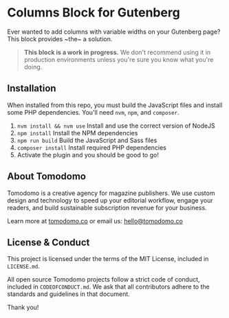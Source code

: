 # Columns Block for Gutenberg

Ever wanted to add columns with variable widths on your Gutenberg page? This block provides ~the~ a solution.

> **This block is a work in progress.** We don't recommend using it in production environments unless you're sure you know what you're doing.

## Installation

When installed from this repo, you must build the JavaScript files and install some PHP dependencies. You'll need `nvm`, `npm`, and `composer`.

1. `nvm install && nvm use` Install and use the correct version of NodeJS
2. `npm install` Install the NPM dependencies
3. `npm run build` Build the JavaScript and Sass files
4. `composer install` Install required PHP dependencies
5. Activate the plugin and you should be good to go!

## About Tomodomo

Tomodomo is a creative agency for magazine publishers. We use custom design and technology to speed up your editorial workflow, engage your readers, and build sustainable subscription revenue for your business.

Learn more at [tomodomo.co](https://tomodomo.co) or email us: [hello@tomodomo.co](mailto:hello@tomodomo.co)

## License & Conduct

This project is licensed under the terms of the MIT License, included in `LICENSE.md`.

All open source Tomodomo projects follow a strict code of conduct, included in `CODEOFCONDUCT.md`. We ask that all contributors adhere to the standards and guidelines in that document.

Thank you!
